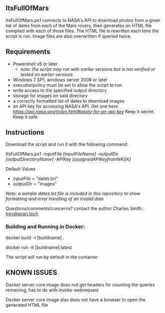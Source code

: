 ## **ItsFullOfMars**

ItsFullOfMars.ps1 connects to NASA's API to download photos from a given list of dates from each of the Mars rovers,
then generates an HTML file compiled with each of those files. The HTML file is rewritten each time the script is run.
Image files are also overwritten if queried twice.
## Requirements

  - Powershell v5 or later
    - _note: the script may run with earlier versions but is not verified or tested on earlier versions_
  - Windows 7 SP1, windows server 2008 or later
  - executionpolicy must be set to allow the script to run
  - write access to the specified output directory
  - storage for images on said directory
  - a correctly formatted list of dates to download images
  - an API key for accessing NASA's API. Get one here: _https://api.nasa.gov/index.html#apply-for-an-api-key_ Keep it secret. Keep it safe.


## Instructions

Download the script and run it with the following command:

ItsFullOfMars.ps1 -inputFile _[inputFileName]_ -outputDir _[outputDirectoryName]_ -APIKey _[assignedAPIKeyfromNASA]_


Default Values
  - _inputFile_ = "dates.txt"
  - _outputDir_ = "images"


_Note: a sample dates.txt file is included in this repository to show formatting and error handling of an invalid date_

Questions/comments/concerns? contact the author Charles Smith : trey@avari.tech

### Building and Running in Docker:
  docker build -t [buildname] .

  docker run -it [buildname]:latest

  The script will run by default in the container

## KNOWN ISSUES
  Docker server core image does not get headers for counting the queries remaining, has to do with invoke-webrequest

  Docker server core image also does not have a browser to open the generated HTML file
